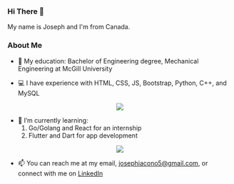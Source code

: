### Hi There 👋

My name is Joseph and I'm from Canada.

### About Me

- 💬 My education: Bachelor of Engineering degree, Mechanical Engineering at McGill University
    
- 💻 I have experience with HTML, CSS, JS, Bootstrap, Python, C++, and MySQL
<p align="center">
  <a href="https://skillicons.dev">
    <img src="https://skillicons.dev/icons?i=html,css,js,bootstrap,py,cpp,mysql" />
  </a>
</p>
 
- 🌱 I’m currently learning:
    1. Go/Golang and React for an internship
    2. Flutter and Dart for app development
<p align="center">
  <a href="https://skillicons.dev">
    <img src="https://skillicons.dev/icons?i=go,react,flutter,dart" />
  </a>
</p>

- 📫 You can reach me at my email, josephiacono5@gmail.com, or connect with me on [LinkedIn](www.linkedin.com/in/joseph-iacono-9873b524a)

<!---
Joiacs/Joiacs is a ✨ special ✨ repository because its `README.md` (this file) appears on your GitHub profile.
You can click the Preview link to take a look at your changes.
--->
